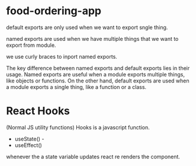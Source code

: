 # food-ordering-app

default exports are only used when we want to export sngle thing.

named exports are used when we  have multiple things that we want to export from module.

we use curly braces to inport named exports.


The key difference between named exports and default exports lies in their usage. Named exports are useful when a module exports multiple things, like objects or functions. On the other hand, default exports are used when a module exports a single thing, like a function or a class.

 # React Hooks

 (Normal JS utility functions)
Hooks is a javascript function.

- useState() -  
- useEffect()

whenever the a state variable updates react  re renders the component.
